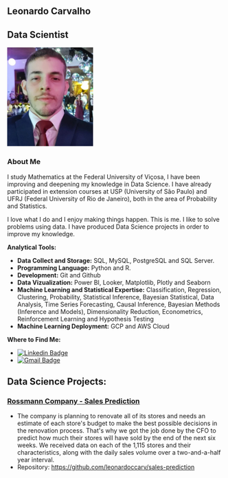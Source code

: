 
## Leonardo Carvalho 

## Data Scientist

<p align='center'>
<div class="cat">
    <img src="picture.jpeg" width=200px/>
</div>
</p>

### About Me
I study Mathematics at the Federal University of Viçosa, I have been improving and deepening my knowledge in Data Science. I have already participated in extension courses at USP (University of São Paulo) and UFRJ (Federal University of Rio de Janeiro), both in the area of Probability and Statistics.

I love what I do and I enjoy making things happen. This is me. I like to solve problems using data. I have produced Data Science projects in order to improve my knowledge.


**Analytical Tools:**

* **Data Collect and Storage:** SQL, MySQL, PostgreSQL and SQL Server.
* **Programming Language:** Python and R.
* **Development:** Git and Github
* **Data Vizualization:** Power BI, Looker, Matplotlib, Plotly and Seaborn
* **Machine Learning and Statistical Expertise:** Classification, Regression, Clustering, Probability, Statistical Inference, Bayesian Statistical, Data Analysis, Time Series Forecasting, Causal Inference, Bayesian Methods (Inference and Models), Dimensionality Reduction, Econometrics, Reinforcement Learning and Hypothesis Testing
* **Machine Learning Deployment:** GCP and AWS Cloud
    
**Where to Find Me:**

* [![Linkedin Badge](https://img.shields.io/badge/-Linkedin-blue?style=flat-square&logo=Linkedin&logoColor=white&link=https://www.linkedin.com/in/leonardo-carvalho-a05408201/)](https://www.linkedin.com/in/leonardo-carvalho-a05408201/)
* [![Gmail Badge](https://img.shields.io/badge/-leofacebook17@gmail.com-c14438?style=flat-square&logo=Gmail&logoColor=white&link=mailto:leofacebook17@gmail.com)](mailto:leofacebook17@gmail.com)




## Data Science Projects:

### [Rossmann Company - Sales Prediction](https://github.com/leonardoccarv/sales-prediction)
  * The company is planning to renovate all of its stores and needs an estimate of each store's budget to make the best possible decisions in the renovation process. That's why we got the job done by the CFO to predict how much their stores will have sold by the end of the next six weeks. We received data on each of the 1,115 stores and their characteristics, along with the daily sales volume over a two-and-a-half year interval.
  * Repository: https://github.com/leonardoccarv/sales-prediction
